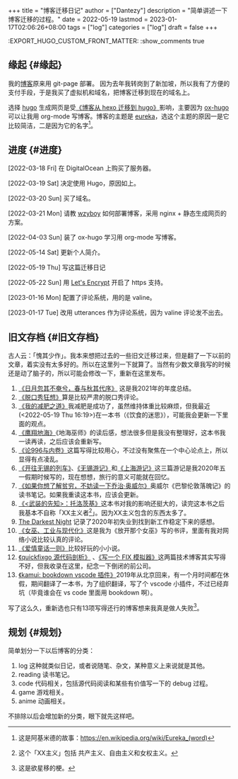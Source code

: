 +++
title = "博客迁移日记"
author = ["Dantezy"]
description = "简单讲述一下博客迁移的过程。"
date = 2022-05-19
lastmod = 2023-01-17T02:06:26+08:00
tags = ["log"]
categories = ["log"]
draft = false
+++

:EXPORT_HUGO_CUSTOM_FRONT_MATTER: :show_comments true


## 缘起 {#缘起}

我的[博客](https://zhangyet.github.io/)原来用 git-page 部署。 因为去年我转岗到了新加坡，所以我有了方便的支付手段，于是我买了虚拟机和域名，把博客迁移到现在的域名上。

选择 [hugo](https://gohugo.io/) 生成网页是受[《博客从 hexo 迁移到 hugo》](https://zilongshanren.com/post/move-from-hexo-to-hugo/)影响，主要因为 [ox-hugo](https://ox-hugo.scripter.co/) 可以让我用 org-mode 写博客。博客的主题是 [eureka](https://github.com/wangchucheng/hugo-eureka)，选这个主题的原因一是它比较简洁，二是因为它的名字[^fn:1]。


## 进度 {#进度}

<span class="timestamp-wrapper"><span class="timestamp">[2022-03-18 Fri] </span></span> 在 DigitalOcean 上购买了服务器。

<span class="timestamp-wrapper"><span class="timestamp">[2022-03-19 Sat] </span></span> 决定使用 Hugo，原因如上。

<span class="timestamp-wrapper"><span class="timestamp">[2022-03-20 Sun] </span></span> 买了域名。

<span class="timestamp-wrapper"><span class="timestamp">[2022-03-21 Mon] </span></span> 请教 [wzyboy](https://wzyboy.im/) 如何部署博客，采用 nginx + 静态生成网页的方案。

<span class="timestamp-wrapper"><span class="timestamp">[2022-04-03 Sun] </span></span> 装了 ox-hugo 学习用 org-mode 写博客。

<span class="timestamp-wrapper"><span class="timestamp">[2022-05-14 Sat] </span></span> 更新个人简介。

<span class="timestamp-wrapper"><span class="timestamp">[2022-05-19 Thu] </span></span> 写这篇迁移日记

<span class="timestamp-wrapper"><span class="timestamp">[2022-05-22 Sun] </span></span> 用 [Let's Encrypt](https://letsencrypt.org/) 开启了 https 支持。

<span class="timestamp-wrapper"><span class="timestamp">[2023-01-16 Mon] </span></span> 配置了评论系统，用的是 valine。

<span class="timestamp-wrapper"><span class="timestamp">[2023-01-17 Tue] </span></span> 改用 utterances 作为评论系统，因为 valine 评论发不出去。


## 旧文存档 {#旧文存档}

古人云：「愧其少作」。我本来想把过去的一些旧文迁移过来，但是翻了一下以前的文章，着实没有太多好的。所以在这里列一下就算了。当然有少数文章我写的时候还是动了脑子的，所以可能会修改一下，重新在这里发布。

1.  [《日月忽其不奄兮，春与秋其代序》](https://zhangyet.github.io/archivers/summary2021) 这是我2021年的年度总结。
2.  [《脱口秀狂想》](https://zhangyet.github.io/archivers/talkshow)算是比较严肃的脱口秀评论。
3.  [《我的减肥之道》](https://zhangyet.github.io/archivers/my-way-to-weight-loss)我减肥是成功了，虽然维持体重比较麻烦，但我最近(<span class="timestamp-wrapper"><span class="timestamp">&lt;2022-05-19 Thu 16:19&gt;</span></span>)在一本书（《饮食的迷思》），可能我会更新一下里面的观点。
4.  [《鹰翔地海》](https://zhangyet.github.io/archivers/a-wizard-of-earthsea)《地海巫师》的读后感，想法很多但是我没有整理好，这本书我一读再读，之后应该会重新写。
5.  [《论996与内卷》](https://zhangyet.github.io/archivers/on-996-and-involution)这篇写得比较用心，不过没有聚焦在一个中心论点上，所以显得有点凌乱。
6.  [《开往无锡的列车》](https://zhangyet.github.io/archivers/the-train-to-wuxi)、[《无锡游记》](https://zhangyet.github.io/archivers/wuxi)和[《上海游记》](https://zhangyet.github.io/archivers/shanghai)这三篇游记是我2020年五一假期时候写的，现在想想，旅行的意义可能就在回忆。
7.  [《如果你想了解贫穷，不妨读一下乔治·奥威尔》](https://zhangyet.github.io/archivers/down-and-out-in-Paris-and-London)奥威尔《巴黎伦敦落魄记》的读书笔记。如果我重读这本书，应该会更新。
8.  [《&lt;武装的先知&gt;：托洛茨基》](https://zhangyet.github.io/archivers/the-prohet-armed)这本书对我的影响还挺大的，读完这本书之后我基本不自称「XX主义者[^fn:2]」。因为XX主义包含的东西太多了。
9.  [The Darkest Night](https://zhangyet.github.io/archivers/blackest-night) 记录了2020年初失业到找到新工作稳定下来的感想。
10. [《女巫、工业与现代化》](https://zhangyet.github.io/archivers/release-the-witch)这是我为《放开那个女巫》写的书评，里面有我对网络小说比较认真的评论。
11. [《爱情童话一则》](https://zhangyet.github.io/archivers/fairy-tale)比较好玩的小小说。
12. [《quickfixgo 源代码剖析》](https://zhangyet.github.io/archivers/quickfixgo) 、[《写一个 FIX 模拟器》](https://zhangyet.github.io/archivers/fix_simulator)这两篇技术博客其实写得不好，但我收录在这里，纪念一下倒闭的前公司。
13. [《kamui: bookdown vscode 插件》](https://zhangyet.github.io/archivers/kamui)2019年从北京回来，有一个月时间都在休假，期间翻译了一本书，为了组织翻译，写了个 vscode 小插件，不过已经弃坑（毕竟谁会在 vs code 里面用 bookdown 啊）。

写了这么久，重新选也只有13项写得还行的博客想来我真是做人失败[^fn:3]。


## 规划 {#规划}

简单划分一下以后博客的分类：

1.  log 这种就类似日记，或者说随笔、杂文，某种意义上来说就是其他。
2.  reading 读书笔记。
3.  code 代码相关，包括源代码阅读和某些有价值写一下的 debug 过程。
4.  game 游戏相关。
5.  anime 动画相关。

不排除以后会增加新的分类，眼下就先这样吧。

[^fn:1]: 这是阿基米德的故事：<https://en.wikipedia.org/wiki/Eureka_(word)>
[^fn:2]: 这个「XX主义」包括 共产主义、自由主义和女权主义。
[^fn:3]: 这是欲星移的梗。